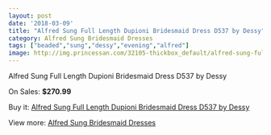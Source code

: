 ```yaml
---
layout: post
date: '2018-03-09'
title: "Alfred Sung Full Length Dupioni Bridesmaid Dress D537 by Dessy"
category: Alfred Sung Bridesmaid Dresses
tags: ["beaded","sung","dessy","evening","alfred"]
image: http://img.princessan.com/32105-thickbox_default/alfred-sung-full-length-dupioni-bridesmaid-dress-d537-by-dessy.jpg
---
```

Alfred Sung Full Length Dupioni Bridesmaid Dress D537 by Dessy

On Sales: **$270.99**
<a href="https://www.princessan.com/en/14683-alfred-sung-full-length-dupioni-bridesmaid-dress-d537-by-dessy.html"><amp-img layout="responsive" width="600" height="600" src="//img.princessan.com/32105-thickbox_default/alfred-sung-full-length-dupioni-bridesmaid-dress-d537-by-dessy.jpg" alt="Alfred Sung Full Length Dupioni Bridesmaid Dress D537 by Dessy 0" /></a>

Buy it: [Alfred Sung Full Length Dupioni Bridesmaid Dress D537 by Dessy](https://www.princessan.com/en/14683-alfred-sung-full-length-dupioni-bridesmaid-dress-d537-by-dessy.html "Alfred Sung Full Length Dupioni Bridesmaid Dress D537 by Dessy")

View more: [Alfred Sung Bridesmaid Dresses](https://www.princessan.com/en/107- "Alfred Sung Bridesmaid Dresses")